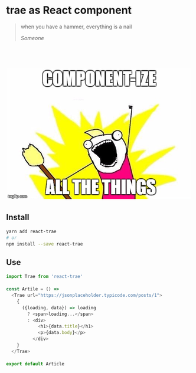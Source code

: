 # trae as React component

> when you have a hammer, everything is a nail
>
> _Someone_

<h1 align="center">
  <img src="https://github.com/gillchristian/react-trae/blob/master/assets/all-the-things.jpg" alt="componentize-all-the-things" title="componentize-all-the-things" width="500">
</h1>

## Install

```bash
yarn add react-trae
# or
npm install --save react-trae
```

## Use

```js
import Trae from 'react-trae'

const Artile = () => 
  <Trae url="https://jsonplaceholder.typicode.com/posts/1">
    {
      ({loading, data}) => loading
        ? <span>loading...</span> 
        : <div>
            <h1>{data.title}</h1>
            <p>{data.body}</p>
          </div>
    }
  </Trae>

export default Article
```

